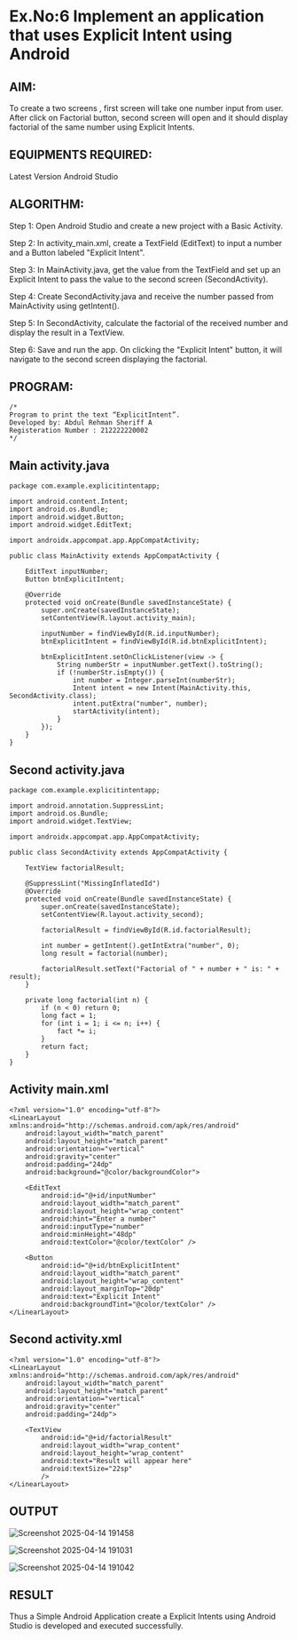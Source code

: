 # Ex.No:6 Implement an application that uses Explicit Intent using Android


## AIM:

To create a two screens , first screen will take one number input from user. After click on Factorial button, second screen will open and it should display factorial of the same number using Explicit Intents.


## EQUIPMENTS REQUIRED:

Latest Version Android Studio

## ALGORITHM:

Step 1:
Open Android Studio and create a new project with a Basic Activity.

Step 2:
In activity_main.xml, create a TextField (EditText) to input a number and a Button labeled "Explicit Intent".

Step 3:
In MainActivity.java, get the value from the TextField and set up an Explicit Intent to pass the value to the second screen (SecondActivity).

Step 4:
Create SecondActivity.java and receive the number passed from MainActivity using getIntent().

Step 5:
In SecondActivity, calculate the factorial of the received number and display the result in a TextView.

Step 6:
Save and run the app. On clicking the "Explicit Intent" button, it will navigate to the second screen displaying the factorial.




## PROGRAM:
```
/*
Program to print the text “ExplicitIntent”.
Developed by: Abdul Rehman Sheriff A
Registeration Number : 212222220002
*/
```
## Main activity.java
```
package com.example.explicitintentapp;

import android.content.Intent;
import android.os.Bundle;
import android.widget.Button;
import android.widget.EditText;

import androidx.appcompat.app.AppCompatActivity;

public class MainActivity extends AppCompatActivity {

    EditText inputNumber;
    Button btnExplicitIntent;

    @Override
    protected void onCreate(Bundle savedInstanceState) {
        super.onCreate(savedInstanceState);
        setContentView(R.layout.activity_main);

        inputNumber = findViewById(R.id.inputNumber);
        btnExplicitIntent = findViewById(R.id.btnExplicitIntent);

        btnExplicitIntent.setOnClickListener(view -> {
            String numberStr = inputNumber.getText().toString();
            if (!numberStr.isEmpty()) {
                int number = Integer.parseInt(numberStr);
                Intent intent = new Intent(MainActivity.this, SecondActivity.class);
                intent.putExtra("number", number);
                startActivity(intent); 
            }
        });
    }
}

```
## Second activity.java
```
package com.example.explicitintentapp;

import android.annotation.SuppressLint;
import android.os.Bundle;
import android.widget.TextView;

import androidx.appcompat.app.AppCompatActivity;

public class SecondActivity extends AppCompatActivity {

    TextView factorialResult;

    @SuppressLint("MissingInflatedId")
    @Override
    protected void onCreate(Bundle savedInstanceState) {
        super.onCreate(savedInstanceState);
        setContentView(R.layout.activity_second);

        factorialResult = findViewById(R.id.factorialResult);

        int number = getIntent().getIntExtra("number", 0);
        long result = factorial(number);

        factorialResult.setText("Factorial of " + number + " is: " + result);
    }

    private long factorial(int n) {
        if (n < 0) return 0;
        long fact = 1;
        for (int i = 1; i <= n; i++) {
            fact *= i;
        }
        return fact;
    }
}

```
## Activity main.xml
```
<?xml version="1.0" encoding="utf-8"?>
<LinearLayout xmlns:android="http://schemas.android.com/apk/res/android"
    android:layout_width="match_parent"
    android:layout_height="match_parent"
    android:orientation="vertical"
    android:gravity="center"
    android:padding="24dp"
    android:background="@color/backgroundColor">

    <EditText
        android:id="@+id/inputNumber"
        android:layout_width="match_parent"
        android:layout_height="wrap_content"
        android:hint="Enter a number"
        android:inputType="number"
        android:minHeight="48dp"
        android:textColor="@color/textColor" />

    <Button
        android:id="@+id/btnExplicitIntent"
        android:layout_width="match_parent"
        android:layout_height="wrap_content"
        android:layout_marginTop="20dp"
        android:text="Explicit Intent"
        android:backgroundTint="@color/textColor" />
</LinearLayout>

```
## Second activity.xml
```
<?xml version="1.0" encoding="utf-8"?>
<LinearLayout xmlns:android="http://schemas.android.com/apk/res/android"
    android:layout_width="match_parent"
    android:layout_height="match_parent"
    android:orientation="vertical"
    android:gravity="center"
    android:padding="24dp">

    <TextView
        android:id="@+id/factorialResult"
        android:layout_width="wrap_content"
        android:layout_height="wrap_content"
        android:text="Result will appear here"
        android:textSize="22sp"
        />
</LinearLayout>

```
## OUTPUT
![Screenshot 2025-04-14 191458](https://github.com/user-attachments/assets/7c339201-c362-4b67-9353-42b18f0e2f44)

![Screenshot 2025-04-14 191031](https://github.com/user-attachments/assets/d25ff236-e9a9-41d2-afa3-870e9fe1f992)

![Screenshot 2025-04-14 191042](https://github.com/user-attachments/assets/8b10cddc-537a-4b6f-9fc9-f6bef893089d)


## RESULT
Thus a Simple Android Application create a Explicit Intents using Android Studio is developed and executed successfully.

